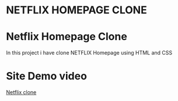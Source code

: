 # NETFLIX HOMEPAGE CLONE

<h1>Netflix Homepage Clone</h1>
<p>In this project i have clone NETFLIX Homepage using HTML and CSS</p>



<h1>Site Demo video </h1>

[Netflix clone](https://drive.google.com/file/d/1HVr4gXJ4ZElt6h5JFdy8HtalZg4fw3Q7/view?usp=sharing)
